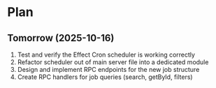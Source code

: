 # Plan

## Tomorrow (2025-10-16)

1. Test and verify the Effect Cron scheduler is working correctly
2. Refactor scheduler out of main server file into a dedicated module
3. Design and implement RPC endpoints for the new job structure
4. Create RPC handlers for job queries (search, getById, filters)
